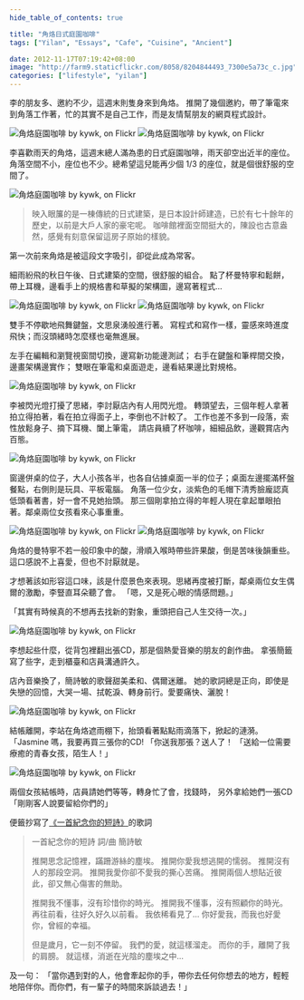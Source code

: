 ```yaml
---
hide_table_of_contents: true

title: "角烙日式庭園咖啡"
tags: ["Yilan", "Essays", "Cafe", "Cuisine", "Ancient"]

date: 2012-11-17T07:19:42+08:00
image: "http://farm9.staticflickr.com/8058/8204844493_7300e5a73c_c.jpg"
categories: ["lifestyle", "yilan"]
---
```


李的朋友多、邀約不少，這週末則隻身來到角烙。
推開了幾個邀約，帶了筆電來到角落工作著，忙的其實不是自己工作，而是友情幫朋友的網頁程式設計。

![角烙庭園咖啡 by kywk, on Flickr](http://farm9.staticflickr.com/8058/8204844493_7300e5a73c_c.jpg)
![角烙庭園咖啡 by kywk, on Flickr](http://farm9.staticflickr.com/8344/8205934730_b43dda0d66_c.jpg)

李喜歡雨天的角烙，這週末總人滿為患的日式庭園咖啡，雨天卻空出近半的座位。
角落空間不小，座位也不少。總希望這兒能再少個 1/3 的座位，就是個很舒服的空間了。

![角烙庭園咖啡 by kywk, on Flickr](http://farm9.staticflickr.com/8481/8205939464_e3ab7dcb56_c.jpg)

> 映入眼簾的是一棟傳統的日式建築，是日本設計師建造，已於有七十餘年的歷史，以前是大戶人家的豪宅呢。
> 咖啡館裡面空間挺大的，陳設也古意盎然，感覺有刻意保留這房子原始的樣貌。

第一次前來角烙是被這段文字吸引，卻從此成為常客。

細雨紛飛的秋日午後、日式建築的空間，很舒服的組合。
點了杯曼特寧和鬆餅，帶上耳機，邊看手上的規格書和草擬的架構圖，邊寫著程式…

![角烙庭園咖啡 by kywk, on Flickr](http://farm9.staticflickr.com/8057/8205938202_dfc9890aa9.jpg)
![角烙庭園咖啡 by kywk, on Flickr](http://farm9.staticflickr.com/8060/8204847353_06f1c8725e.jpg)

雙手不停歇地飛舞鍵盤，文思泉湧般進行著。
寫程式和寫作一樣，靈感來時進度飛快；而沒頭緒時怎麼樣也毫無進展。

左手在編輯和瀏覽視窗間切換，邊寫新功能邊測試；
右手在鍵盤和筆桿間交換，邊畫架構邊實作；
雙眼在筆電和桌面遊走，邊看結果邊比對規格。

![角烙庭園咖啡 by kywk, on Flickr](http://farm9.staticflickr.com/8065/8205937518_47c159fca8_c.jpg)

李被閃光燈打擾了思緒，李討厭店內有人用閃光燈。
轉頭望去，三個年輕人拿著拍立得拍著，看在拍立得面子上，李倒也不計較了。
工作也差不多到一段落，索性放鬆身子、摘下耳機、闔上筆電，
請店員續了杯咖啡，細細品飲，邊觀賞店內百態。

![角烙庭園咖啡 by kywk, on Flickr](http://farm9.staticflickr.com/8343/8205936404_20a4cba958_c.jpg)

窗邊併桌的位子，大人小孩各半，也各自佔據桌面一半的位子；桌面左邊擺滿杯盤餐點，右側則是玩具、平板電腦。
角落一位少女，淡紫色的毛帽下清秀臉龐認真低頭看著書，好一會不見她抬頭。
那三個剛拿拍立得的年輕人現在拿起單眼拍著。鄰桌兩位女孩看來心事重重。

![角烙庭園咖啡 by kywk, on Flickr](http://farm9.staticflickr.com/8062/8194161043_98fd42e8c5_c.jpg)
![角烙庭園咖啡 by kywk, on Flickr](http://farm9.staticflickr.com/8060/8195253634_eea14b3fee_c.jpg)

角烙的曼特寧不若一般印象中的酸，滑順入喉時帶些許果酸，倒是苦味後韻重些。這口感說不上喜愛，但也不討厭就是。

才想著該如形容這口味，該是什麼景色來表現。思緒再度被打斷，鄰桌兩位女生偶爾的激勵，李豎直耳朵聽了會。
「嗯，又是死心眼的情感問題。」

「其實有時候真的不想再去找新的對象，重頭把自己人生交待一次。」

![角烙庭園咖啡 by kywk, on Flickr](http://farm9.staticflickr.com/8066/8204846983_b4e6bb4ac8_c.jpg)

李想起些什麼，從背包裡翻出張CD，那是個熱愛音樂的朋友的創作曲。
拿張簡籤寫了些字，走到櫃臺和店員溝通許久。

店內音樂換了，簡詩敏的歌聲甜美柔和、偶爾迷離。
她的歌詞總是正向，即使是失戀的回憶，大哭一場、拭乾淚、轉身前行。愛要痛快、灑脫！

![角烙庭園咖啡 by kywk, on Flickr](http://farm9.staticflickr.com/8065/8205935766_ed5f017574_c.jpg)

結帳離開，李站在角烙遮雨棚下，抬頭看著點點雨滴落下，掀起的漣漪。
「Jasmine 嗎，我要再買三張你的CD!
「你送我那張？送人了！
「送給一位需要療癒的青春女孩，陌生人！」

![角烙庭園咖啡 by kywk, on Flickr](http://farm9.staticflickr.com/8346/8204844041_c2502cf188_c.jpg)

兩個女孩結帳時，店員請她們等等，轉身忙了會，找錢時，
另外拿給她們一張CD「剛剛客人說要留給你們的」

便籤抄寫了[《一首紀念你的短詩》](http://goo.gl/Pajcr)的歌詞

> 一首紀念你的短詩
> 詞/曲 簡詩敏
>
> 推開思念記憶裡，蹣跚游絲的塵埃。
> 推開你愛我想逃開的懦弱。
> 推開沒有人的那段空洞。
> 推開我愛你卻不愛我的撕心苦痛。
> 推開兩個人想貼近彼此，卻又無心傷害的無助。
>
> 推開我不懂事，沒有珍惜你的時光。
> 推開我不懂事，沒有照顧你的時光。
> 再往前看，往好久好久以前看。
> 我依稀看見了...
> 你好愛我，而我也好愛你，曾經的幸福。
>
> 但是歲月，它一刻不停留。
> 我們的愛，就這樣溜走。
> 而你的手，離開了我的肩膀。
> 就這樣，消逝在光陰的塵埃之中...

及一句：
「當你遇到對的人，他會牽起你的手，帶你去任何你想去的地方，輕輕地陪伴你。而你們，有一輩子的時間來訴談過去！」
